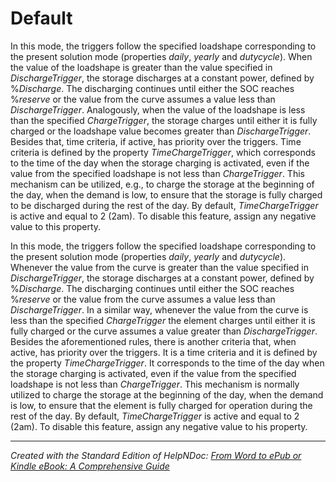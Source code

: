 # Default

In this mode, the triggers follow the specified loadshape corresponding to the present solution mode (properties *daily*, *yearly* and *dutycycle*). When the value of the loadshape is greater than the value specified in *DischargeTrigger*, the storage discharges at a constant power, defined by %*Discharge*. The discharging continues until either the SOC reaches %*reserve* or the value from the curve assumes a value less than *DischargeTrigger*. Analogously, when the value of the loadshape is less than the specified *ChargeTrigger*, the storage charges until either it is fully charged or the loadshape value becomes greater than *DischargeTrigger*. Besides that, time criteria, if active, has priority over the triggers. Time criteria is defined by the property *TimeChargeTrigger*, which corresponds to the time of the day when the storage charging is activated, even if the value from the specified loadshape is not less than *ChargeTrigger*. This mechanism can be utilized, e.g., to charge the storage at the beginning of the day, when the demand is low, to ensure that the storage is fully charged to be discharged during the rest of the day. By default, *TimeChargeTrigger* is active and equal to 2 (2am). To disable this feature, assign any negative value to this property.

In this mode, the triggers follow the specified loadshape corresponding to the present solution mode (properties *daily*, *yearly* and *dutycycle*). Whenever the value from the curve is greater than the value specified in *DischargeTrigger*, the storage discharges at a constant power, defined by %*Discharge*. The discharging continues until either the SOC reaches %*reserve* or the value from the curve assumes a value less than *DischargeTrigger*. In a similar way, whenever the value from the curve is less than the specified *ChargeTrigger* the element charges until either it is fully charged or the curve assumes a value greater than *DischargeTrigger*. Besides the aforementioned rules, there is another criteria that, when active, has priority over the triggers. It is a time criteria and it is defined by the property *TimeChargeTrigger*. It corresponds to the time of the day when the storage charging is activated, even if the value from the specified loadshape is not less than *ChargeTrigger*. This mechanism is normally utilized to charge the storage at the beginning of the day, when the demand is low, to ensure that the element is fully charged for operation during the rest of the day. By default, *TimeChargeTrigger* is active and equal to 2 (2am). To disable this feature, assign any negative value to his property.


***
_Created with the Standard Edition of HelpNDoc: [From Word to ePub or Kindle eBook: A Comprehensive Guide](<https://www.helpndoc.com/step-by-step-guides/how-to-convert-a-word-docx-file-to-an-epub-or-kindle-ebook/>)_
